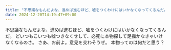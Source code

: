 ```yaml
---
title: "不思議なもんだよな、進めば進むほど、嘘をつくわけにはいかなくなってくるんだ。"
date: 2024-12-20T14:19:47+09:00
---
```

不思議なもんだよな、進めば進むほど、嘘をつくわけにはいかなくなってくるんだ。
どいつもこいつも嘘つきなくせして、必死に本物探して足掻かなきゃいけなくなるのさ。
さあ、お前よ。意見を交わそうぜ。
本物ってのは何だと思う？
